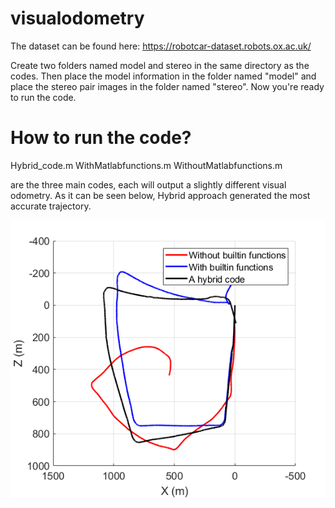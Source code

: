 # visualodometry

The dataset can be found here:
https://robotcar-dataset.robots.ox.ac.uk/

Create two folders named model and stereo in the same directory as the codes. Then place the model information in the folder named "model" and place the stereo pair images in the folder named "stereo". Now you're ready to run the code.

# How to run the code?

Hybrid_code.m
WithMatlabfunctions.m
WithoutMatlabfunctions.m

are the three main codes, each will output a slightly different visual odometry.
As it can be seen below, Hybrid approach generated the most accurate trajectory.

![Output](/trajectories.png)
